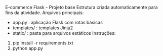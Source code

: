 E-commerce Flask - Projeto base
Estrutura criada automaticamente para fins da atividade.
Arquivos principais:
- app.py : aplicação Flask com rotas básicas
- templates/ : templates Jinja2
- static/ : pasta para arquivos estáticos
Instruções:
1. pip install -r requirements.txt
2. python app.py